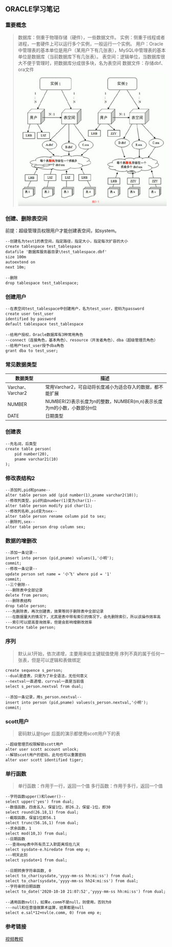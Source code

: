 
## ORACLE学习笔记

### 重要概念
> 数据库：侧重于物理存储（硬件），一些数据文件。
> 实例：侧重于线程或者进程，一套硬件上可以运行多个实例，一般运行一个实例。
> 用户：Oracle中管理表的基本单位是用户（某用户下有几张表），MySQL中管理表的基本单位是数据库（当前数据库下有几张表）。
> 表空间：逻辑单位，当数据库很大不便于管理时，把数据库分成很多块，名为表空间 
> 数据文件：存储dbf、ora文件
    ![](../img/3-1.png)


### 创建、删除表空间
前提：超级管理员权限用户才能创建表空间，如system。
```
--创建名为test1的表空间，指定路径，指定大小，指定每次扩容的大小
create tablespace test_tablespace
datafile '数据库服务器目录\test_tablespace.dbf'
size 100m
autoextend on
next 10m;

--删除
drop tablespace test_tablespace;
```

### 创建用户
```
--在表空间test_tablespace中创建用户，名为test_user，密码为password
create user test_user
identified by password
default tablespace test_tablespace

--给用户授权，Oracle数据库有3种常用角色
--connect（连接角色，基本角色）、resource（开发者角色）、dba（超级管理员角色）
--给用户test_user授予dba角色
grant dba to test_user;
```

### 常见数据类型
| 数据类型             | 描述                                             |
|------------------|------------------------------------------------|
| Varchar、Varchar2 | 常用Varchar2，可自动将长度减小为适合存入的数据，都不能扩展              |
| NUMBER           | NUMBER(2)表示长度为n的整数，NUMBER(m,n)表示长度为m的小数，小数部分n位 |
| DATE             | 日期类型                                           |

### 创建表
```
--先名词，后类型
create table person(
    pid number(20),
    pname varchar21(10)
);
```

### 修改表结构2
```
--添加列,pid和pname--
alter table person add (pid number(1),pname varchar2(10)); 
--修改列类型，pid列由number(1)变为char(1)--
alter table person modify pid char(1);
--修改列名称,pid变为sex--
alter table person rename column pid to sex;
--删除列,sex--
alter table person drop column sex;
```

### 数据的增删改
```
--添加一条记录--
insert into person (pid,pname) values(1,'小明');
commit;
--修改一条记录--
update person set name = '小飞' where pid = '1'
commit;
--三个删除--
---删除表中全部记录
delete from person;
---删除表结构
drop table person;
---先删除表，再次创建表，效果等同于删除表中全部记录
---在数据量大的情况下，尤其是表中带有索引的情况下，会先删除索引，所以该操作效率高
---索引可以提高查询效率，但是会影响增删改效率
truncate table person;
```

### 序列
> 默认从1开始，依次递增，主要用来给主键赋值使用
> 序列不真的属于任何一张表，但是可以逻辑和表做绑定
```
create sequence s_person;
--dual是虚表，只是为了补全语法，无任何意义
--nextval一直递增，currval一直是当前值
select s_person.nextval from dual;

--添加一条记录，用s_person.nextval--
insert into person (pid,pname) values(s_person.nextval,'小明');
commit;
```

### scott用户
> 密码默认是tiger
> 后面的演示都使用scott用户下的表
```
--超级管理员权限解锁scott用户
alter user scott account unlock;
--解锁scott用户的密码，此句也可以重置密码
alter user scott identified tiger;
```

### 单行函数
> 单行函数：作用于一行，返回一个值
> 多行函数：作用于多行，返回一个值
```
--字符函数upper()和lower()--
select upper('yes') from dual;
--数值函数，四舍五入，保留1位，即26.2，保留-1位，即30
select round(26.18,1) from dual;
--截取函数，保留1位即56.1
select trunc(56.16,1) from dual;
--求余函数，1
select mod(10,3) from dual;
--日期函数
---查询emp表中所有员工入职距离现在几天
select sysdate-e.hiredate from emp e;
---明天此刻
select sysdate+1 from dual;

--日期转换字符串函数, 0
select to_char(sysdate,'yyyy-mm-ss hh:mi:ss') from dual;
select to_char(sysdate,'yyyy-mm-ss hh24:mi:ss') from dual;
--字符串转日期函数
select to_date('2020-10-10 21:07:52','yyyy-mm-ss hh:mi:ss') from dual;

--通用函数nvl()，如果e.comm不是null，则使用，否则为0
---null和任意值做算术运算，结果都是null
select e.sal*12+nvl(e.comm, 0) from emp e;
```





### 参考链接
[视频教程](https://www.bilibili.com/video/BV1aE411K7u8)